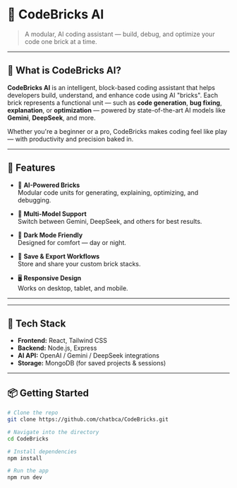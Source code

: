 # 🧱 CodeBricks AI

> A modular, AI coding assistant — build, debug, and optimize your code one brick at a time.

---

## 🚀 What is CodeBricks AI?

**CodeBricks AI** is an intelligent, block-based coding assistant that helps developers build, understand, and enhance code using AI "bricks". Each brick represents a functional unit — such as **code generation**, **bug fixing**, **explanation**, or **optimization** — powered by state-of-the-art AI models like **Gemini**, **DeepSeek**, and more.

Whether you're a beginner or a pro, CodeBricks makes coding feel like play — with productivity and precision baked in.

---

## 🧱 Features

- 🧠 **AI-Powered Bricks**  
  Modular code units for generating, explaining, optimizing, and debugging.


- 🔁 **Multi-Model Support**  
  Switch between Gemini, DeepSeek, and others for best results.

- 🌙 **Dark Mode Friendly**  
  Designed for comfort — day or night.

- 💾 **Save & Export Workflows**  
  Store and share your custom brick stacks.

- 🖥️ **Responsive Design**  
  Works on desktop, tablet, and mobile.

---


---

## 🔧 Tech Stack

- **Frontend:** React, Tailwind CSS  
- **Backend:** Node.js, Express  
- **AI API:** OpenAI / Gemini / DeepSeek integrations  
- **Storage:** MongoDB (for saved projects & sessions)

---

## 📦 Getting Started

```bash
# Clone the repo
git clone https://github.com/chatbca/CodeBricks.git

# Navigate into the directory
cd CodeBricks

# Install dependencies
npm install

# Run the app
npm run dev
